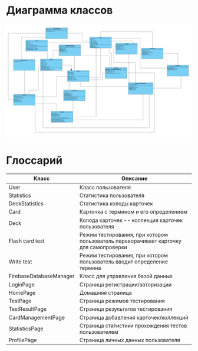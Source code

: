 # Диаграмма классов  

![Диаграмма классов](diagrams/images/class_diagram.png) 

# Глоссарий

| Класс                   | Описание                                                                              |
|-------------------------|---------------------------------------------------------------------------------------|
| User                    | Класс пользователя                                                                    |
| Statistics              | Статистика пользователя                                                               |
| DeckStatistics          | Статистика колоды карточек                                                            |
| Card                    | Карточка с термином и его определением                                                |
| Deck                    | Колода карточек -- коллекция карточек пользователя                                    |
| Flash card test         | Режим тестирования, при котором пользователь переворачивает карточку для самопроверки |
| Write test              | Режим тестирования, при котором пользователь вводит определение термина               |
| FirebaseDatabaseManager | Класс для управления базой данных                                                     |
| LoginPage               | Страница регистрации/авторизации                                                      |
| HomePage                | Домашняя страница                                                                     |
| TestPage                | Страница режимов тестирования                                                         |
| TestResultPage          | Страница результатов тестирования                                                     |
| CardManagementPage      | Страница добавления карточек/коллекций                                                |
| StatisticsPage          | Страница статистики прохождения тестов пользователем                                  |
| ProfilePage             | Страница личных данных пользователя                                                   |
